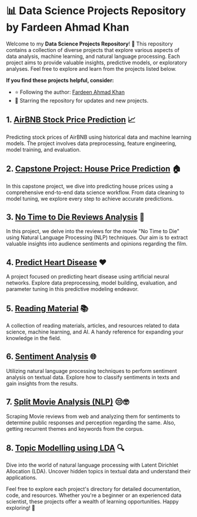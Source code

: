 # 📊 Data Science Projects Repository by Fardeen Ahmad Khan

Welcome to my **Data Science Projects Repository**! 🌟 This repository contains a collection of diverse projects that explore various aspects of data analysis, machine learning, and natural language processing. Each project aims to provide valuable insights, predictive models, or exploratory analyses. Feel free to explore and learn from the projects listed below.

**If you find these projects helpful, consider:**
- ⭐ Following the author: [Fardeen Ahmad Khan](https://github.com/I-Fardeen)
- 🌟 Starring the repository for updates and new projects.

## 1. [AirBNB Stock Price Prediction](AirBNB%20Stock%20Price%20Prediction) 📈

Predicting stock prices of AirBNB using historical data and machine learning models. The project involves data preprocessing, feature engineering, model training, and evaluation.

## 2. [Capstone Project: House Price Prediction](Capstone%20Project%3A%20House%20Price%20Prediction) 🏠

In this capstone project, we dive into predicting house prices using a comprehensive end-to-end data science workflow. From data cleaning to model tuning, we explore every step to achieve accurate predictions.

## 3. [No Time to Die Reviews Analysis](No%20Time%20to%20Die%20Review%20Analysis) 🎦

In this project, we delve into the reviews for the movie "No Time to Die" using Natural Language Processing (NLP) techniques. Our aim is to extract valuable insights into audience sentiments and opinions regarding the film.

## 4. [Predict Heart Disease](Predict_Heart_Disease) ❤️

A project focused on predicting heart disease using artificial neural networks. Explore data preprocessing, model building, evaluation, and parameter tuning in this predictive modeling endeavor.

## 5. [Reading Material](Reading%20Material) 📚

A collection of reading materials, articles, and resources related to data science, machine learning, and AI. A handy reference for expanding your knowledge in the field.

## 6. [Sentiment Analysis](Sentiment%20Analysis) 🌐

Utilizing natural language processing techniques to perform sentiment analysis on textual data. Explore how to classify sentiments in texts and gain insights from the results.

## 7. [Split Movie Analysis (NLP)](Split%20Movie%20Analysis%20(NLP)) 😒🤓

Scraping Movie reviews from web and analyzing them for sentiments to determine public responses and perception regarding the same. Also, getting recurrent themes and keywords from the corpus.

## 8. [Topic Modelling using LDA](Topic%20Modelling%20using%20LDA) 🔍

Dive into the world of natural language processing with Latent Dirichlet Allocation (LDA). Uncover hidden topics in textual data and understand their applications.

Feel free to explore each project's directory for detailed documentation, code, and resources. Whether you're a beginner or an experienced data scientist, these projects offer a wealth of learning opportunities. Happy exploring! 🚀
